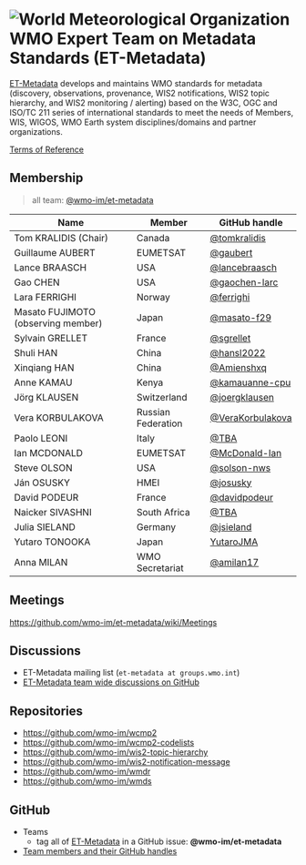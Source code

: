 # ![World Meteorological Organization](https://community.wmo.int/themes/wmo/logo.png) WMO Expert Team on Metadata Standards (ET-Metadata)

[ET-Metadata](https://community.wmo.int/en/governance/commission-membership/commission-observation-infrastructure-and-information-systems-infcom/standing-committee-information-management-and-technology-sc-imt/expert-team-metadata-standards-et-metadata) develops and maintains WMO standards for metadata (discovery, observations, provenance, WIS2 notifications, WIS2 topic hierarchy, and WIS2 monitoring / alerting) based on the W3C, OGC and ISO/TC 211 series of international standards to meet the needs of Members, WIS, WIGOS, WMO Earth system disciplines/domains and partner organizations.

[Terms of Reference](https://github.com/wmo-im/sc-imt/blob/main/et-tt/et-metadata.adoc)

## Membership

>all team: [@wmo-im/et-metadata](https://github.com/orgs/wmo-im/teams/et-metadata)

|Name | Member | GitHub handle |
|---|---|---|
|Tom KRALIDIS (Chair)|Canada|[@tomkralidis](https://github.com/tomkralidis)
|Guillaume AUBERT|EUMETSAT|[@gaubert](https://github.com/gaubert)
|Lance BRAASCH|USA|[@lancebraasch](https://github.com/lancebraasch)
|Gao CHEN|USA|[@gaochen-larc](https://github.com/gaochen-larc)
|Lara FERRIGHI|Norway|[@ferrighi](https://github.com/ferrighi)
|Masato FUJIMOTO (observing member)|Japan|[@masato-f29](https://github.com/masato-f29)
|Sylvain GRELLET|France|[@sgrellet](https://github.com/sgrellet)
|Shuli HAN|China|[@hansl2022](https://github.com/hansl2022)
|Xinqiang HAN|China|[@Amienshxq](https://github.com/Amienshxq)
|Anne	KAMAU|Kenya|[@kamauanne-cpu](https://github.com/kamauanne-cpu)
|Jörg	KLAUSEN|Switzerland|[@joergklausen](https://github.com/joergklausen) 
|Vera KORBULAKOVA|Russian Federation|[@VeraKorbulakova](https://github.com/VeraKorbulakova)
|Paolo LEONI|Italy|[@TBA](https://github.com/TBA)
|Ian MCDONALD|EUMETSAT|[@McDonald-Ian](https://github.com/McDonald-Ian)
|Steve OLSON|USA|[@solson-nws](https://github.com/solson-nws)
|Ján OSUSKY|HMEI|[@josusky](https://github.com/josusky)
|David PODEUR|France|[@davidpodeur](https://github.com/davidpodeur)
|Naicker	SIVASHNI|South Africa|[@TBA](https://github.com/TBA)
|Julia SIELAND|Germany|[@jsieland](https://github.com/jsieland)
|Yutaro	TONOOKA|Japan|[YutaroJMA](https://github.com/YutaroJMA)
|Anna MILAN|WMO Secretariat|[@amilan17](https://github.com/orgs/amilan17)

## Meetings
https://github.com/wmo-im/et-metadata/wiki/Meetings

## Discussions
- ET-Metadata mailing list (`et-metadata at groups.wmo.int`)
- [ET-Metadata team wide discussions on GitHub](https://github.com/wmo-im/et-metadata/discussions)

## Repositories
* https://github.com/wmo-im/wcmp2
* https://github.com/wmo-im/wcmp2-codelists
* https://github.com/wmo-im/wis2-topic-hierarchy
* https://github.com/wmo-im/wis2-notification-message
* https://github.com/wmo-im/wmdr
* https://github.com/wmo-im/wmds

## GitHub
- Teams
  - tag all of [ET-Metadata](https://github.com/orgs/wmo-im/teams/et-metadata) in a GitHub issue: **@wmo-im/et-metadata**
- [Team members and their GitHub handles](#Membership)
